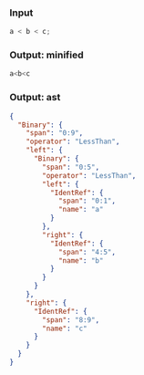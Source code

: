### Input
```js parse:expr
a < b < c;
```

### Output: minified
```js
a<b<c
```

### Output: ast
```json
{
  "Binary": {
    "span": "0:9",
    "operator": "LessThan",
    "left": {
      "Binary": {
        "span": "0:5",
        "operator": "LessThan",
        "left": {
          "IdentRef": {
            "span": "0:1",
            "name": "a"
          }
        },
        "right": {
          "IdentRef": {
            "span": "4:5",
            "name": "b"
          }
        }
      }
    },
    "right": {
      "IdentRef": {
        "span": "8:9",
        "name": "c"
      }
    }
  }
}
```
